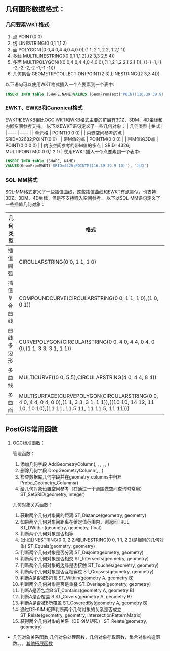## 几何图形数据格式：

### 几何要素WKT格式:

1. 点 POINT(0 0)
2. 线 LINESTRING(0 0,1 1,1 2)
3. 面 POLYGON((0 0,4 0,4 4,0 4,0 0),(1 1, 2 1, 2 2, 1 2,1 1))
4. 多线 MULTILINESTRING((0 0,1 1,1 2),(2 3,3 2,5 4))
5. 多面 MULTIPOLYGON(((0 0,4 0,4 4,0 4,0 0),(1 1,2 1,2 2,1 2,1 1)), ((-1 -1,-1 -2,-2 -2,-2 -1,-1 -1)))
6. 几何集合 GEOMETRYCOLLECTION(POINT(2 3),LINESTRING((2 3,3 4)))

以下语句可以使用WKT格式插入一个点要素到一个表中:

```sql
INSERT INTO table (SHAPE,NAME)VALUES (GeomFromText('POINT(116.39 39.9)', 4326), '北京');
```

### EWKT、EWKB和Canonical格式

EWKT和EWKB相比OGC WKT和WKB格式主要的扩展有3DZ、3DM、4D坐标和内嵌空间参考支持。 以下以EWKT语句定义了一些几何对象：
| 几何类型 | 格式 |
|  ----  | ----  |
| 单元格  | POINT(0 0 0) |
| 内嵌空间参考的点 | SRID=32632;POINT(0 0) |
| 带M值的点 | POINTM(0 0 0) |
| 带M值的3D点 | POINT(0 0 0 0) |
| 内嵌空间参考的带M值的多点 | SRID=4326; MULTIPOINTM(0 0 0,1 2 1) |
使用EWKT插入一个点要素到一个表中:

```sql
INSERT INTO table (SHAPE, NAME)
VALUES(GeomFromEWKT('SRID=4326;POINTM(116.39 39.9 10)'), '北京')
```

### SQL-MM格式

SQL-MM格式定义了一些插值曲线，这些插值曲线和EWKT有点类似，也支持3DZ、3DM、4D坐标，但是不支持嵌入空间参考。 以下以SQL-MM语句定义了一些插值几何对象：

| 几何类型 | 格式  |
|  ----  | ----  |
| 插值圆弧 | CIRCULARSTRING(0 0, 1 1, 1 0) |
| 插值复合曲线 | COMPOUNDCURVE(CIRCULARSTRING(0 0, 1 1, 1 0),(1 0, 0 1)) |
| 曲线多边形 | CURVEPOLYGON(CIRCULARSTRING(0 0, 4 0, 4 4, 0 4, 0 0),(1 1, 3 3, 3 1, 1 1)) |
| 多曲线 | MULTICURVE((0 0, 5 5),CIRCULARSTRING(4 0, 4 4, 8 4)) |
| 多曲面 | MULTISURFACE(CURVEPOLYGON(CIRCULARSTRING(0 0, 4 0, 4 4, 0 4, 0 0),(1 1, 3 3, 3 1, 1 1)),((10 10, 14 12, 11 10, 10 10),(11 11, 11.5 11, 11 11.5, 11 11))) |





## PostGIS常用函数

1. OGC标准函数：

   管理函数：

   1.  添加几何字段 AddGeometryColumn(, , , , , )
   2.  删除几何字段 DropGeometryColumn(, , )
   3.  检查数据库几何字段并在geometry_columns中归档 Probe_Geometry_Columns()
   4.  给几何对象设置空间参考（在通过一个范围做空间查询时常用） ST_SetSRID(geometry, integer)

   几何对象关系函数：

   1. 获取两个几何对象间的距离 ST_Distance(geometry, geometry)
   2. 如果两个几何对象间距离在给定值范围内，则返回TRUE ST_DWithin(geometry, geometry, float)
   3. 判断两个几何对象是否相等
   4. (比如LINESTRING(0 0, 2 2)和LINESTRING(0 0, 1 1, 2 2)是相同的几何对象) ST_Equals(geometry, geometry)
   5. 判断两个几何对象是否分离 ST_Disjoint(geometry, geometry)
   6. 判断两个几何对象是否相交 ST_Intersects(geometry, geometry)
   7. 判断两个几何对象的边缘是否接触 ST_Touches(geometry, geometry)
   8. 判断两个几何对象是否互相穿过 ST_Crosses(geometry, geometry)
   9. 判断A是否被B包含 ST_Within(geometry A, geometry B)
   10. 判断两个几何对象是否是重叠 ST_Overlaps(geometry, geometry)
   11. 判断A是否包含B ST_Contains(geometry A, geometry B)
   12. 判断A是否覆盖 B ST_Covers(geometry A, geometry B)
   13. 判断A是否被B所覆盖 ST_CoveredBy(geometry A, geometry B)
   14. 通过DE-9IM 矩阵判断两个几何对象的关系是否成立 ST_Relate(geometry, geometry, intersectionPatternMatrix)
   15. 获得两个几何对象的关系（DE-9IM矩阵） ST_Relate(geometry, geometry)



+ 几何对象关系函数,几何对象处理函数，几何对象存取函数，集合对象构造函数。。。[其他拓展函数](https://www.w3cschool.cn/wqf_database/wqf_database-ip53284h.html)

  